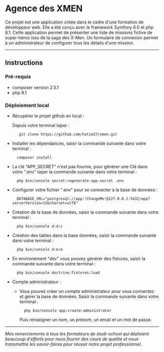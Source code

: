 # Agence des XMEN

Ce projet est une application créée dans le cadre d'une formation de développeur web.
Elle a été conçu avec le framework Symfony 6.0 et php 8.1.
Cette application permet de présenter une liste de missions fictive de super-héros issu de la saga des X-Men.
Un formulaire de connexion permet à un administrateur de configurer tous les détails d'une mission.

----------------------

## Instructions  
### Pré-requis

- composer version 2.5.1
- php 8.1


### Déploiement local 

- Récupérer le projet github en local :  

    Depuis votre terminal taper :
    
         git clone https://github.com/hatim37/xmen.git


- Installer les dépendances, saisir la commande suivante dans votre terminal :

        composer install


- La clé "APP_SECRET" n'est pas fournie, pour générer une Clé dans votre ".env" taper la commande suivante dans votre terminal :

        php bin/console secret:regenerate-app-secret .env


- Configurer votre fichier ".env" pour se connecter à la base de données : 

        DATABASE_URL="postgresql://app:!ChangeMe!@127.0.0.1:5432/app?serverVersion=15&charset=utf8"


- Création de la base de données, saisir la commande suivante dans votre terminal :

        php bin/console d:d:c



- Création des tables dans la base données, saisir la commande suivante dans votre terminal :

        php bin/console d:m:m


- En environement "dev" vous pouvez générer des fixtures, saisir la commande suivante dans votre terminal : 

        php bin/console doctrine:fixtures:load


- Compte administrateur :

    - Vous pouvez créer un compte administrateur pour vous connectez et gérer la base de données. Saisir la commande suivante dans votre terminal :  

            php bin/console app:create-administrator

        Puis renseigner un nom, un prénom, un email et un mot de passe.
            

------------------------------

*Mes remerciements à tous les formateurs de studi-school qui déploient beaucoup d'efforts pour nous fournir des cours de qualité et nous transmettre les savoir-faires pour réussir notre projet professionnel.*


